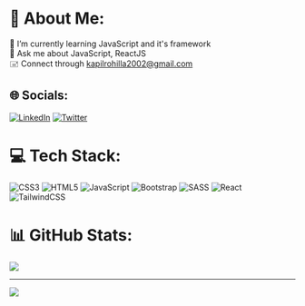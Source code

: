 # 💫 About Me:
🌱 I’m currently learning JavaScript and it's framework<br>💬 Ask me about JavaScript, ReactJS<br>🖃 Connect through kapilrohilla2002@gmail.com


## 🌐 Socials:
[![LinkedIn](https://img.shields.io/badge/LinkedIn-%230077B5.svg?logo=linkedin&logoColor=white)](https://linkedin.com/in/kapilrohilla2002) [![Twitter](https://img.shields.io/badge/Twitter-%231DA1F2.svg?logo=Twitter&logoColor=white)](https://twitter.com/swaduballak) 

# 💻 Tech Stack:
![CSS3](https://img.shields.io/badge/css3-%231572B6.svg?style=for-the-badge&logo=css3&logoColor=white) ![HTML5](https://img.shields.io/badge/html5-%23E34F26.svg?style=for-the-badge&logo=html5&logoColor=white) ![JavaScript](https://img.shields.io/badge/javascript-%23323330.svg?style=for-the-badge&logo=javascript&logoColor=%23F7DF1E) ![Bootstrap](https://img.shields.io/badge/bootstrap-%23563D7C.svg?style=for-the-badge&logo=bootstrap&logoColor=white) ![SASS](https://img.shields.io/badge/SASS-hotpink.svg?style=for-the-badge&logo=SASS&logoColor=white) ![React](https://img.shields.io/badge/react-%2320232a.svg?style=for-the-badge&logo=react&logoColor=%2361DAFB) ![TailwindCSS](https://img.shields.io/badge/tailwindcss-%2338B2AC.svg?style=for-the-badge&logo=tailwind-css&logoColor=white)
# 📊 GitHub Stats:

![](https://github-readme-streak-stats.herokuapp.com/?user=kapilrohilla&theme=default&hide_border=false)<br/>


---
[![](https://visitcount.itsvg.in/api?id=kapilrohilla&icon=0&color=0)](https://visitcount.itsvg.in)

<!-- Proudly created with GPRM ( https://gprm.itsvg.in ) -->
